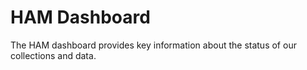 # HAM Dashboard

The HAM dashboard provides key information about the status of our collections and data.
